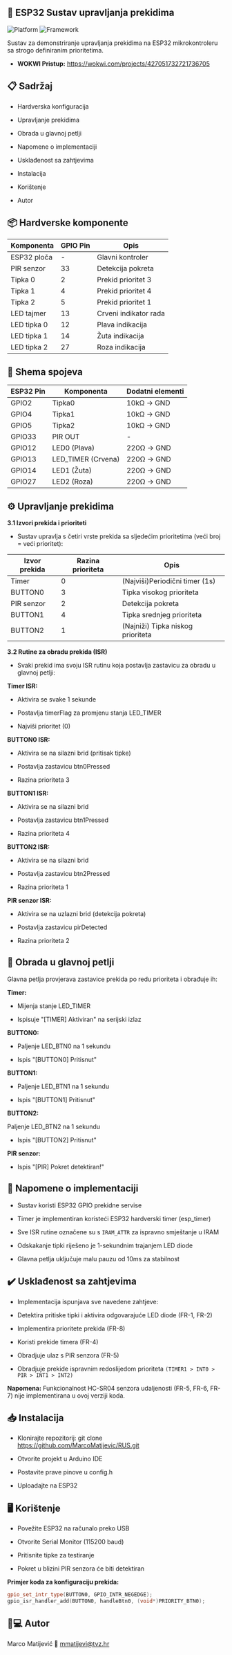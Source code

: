 ## 📝 ESP32 Sustav upravljanja prekidima
<img src="https://img.shields.io/badge/Platform-ESP32-blue" alt="Platform"> <img src="https://img.shields.io/badge/Framework-Arduino-green" alt="Framework">

Sustav za demonstriranje upravljanja prekidima na ESP32 mikrokontroleru sa strogo definiranim prioritetima.

- **WOKWI Pristup:** https://wokwi.com/projects/427051732721736705

## 📋 Sadržaj
- Hardverska konfiguracija

- Upravljanje prekidima

- Obrada u glavnoj petlji

- Napomene o implementaciji

- Usklađenost sa zahtjevima

- Instalacija

- Korištenje

- Autor

## 📦 Hardverske komponente
| Komponenta       | GPIO Pin | Opis                |
|------------------|----------|---------------------|
| ESP32 ploča      | -        | Glavni kontroler    |
| PIR senzor       | 33       | Detekcija pokreta   |
| Tipka 0          | 2        | Prekid prioritet 3  |
| Tipka 1          | 4        | Prekid prioritet 4  |
| Tipka 2          | 5        | Prekid prioritet 1  |
| LED tajmer       | 13       | Crveni indikator rada      |
| LED tipka 0      | 12       | Plava indikacija     |
| LED tipka 1      | 14       | Žuta indikacija   |
| LED tipka 2      | 27       | Roza indikacija    |

## 🔌 Shema spojeva
| ESP32 Pin | Komponenta     | Dodatni elementi  |
|-----------|----------------|-------------------|
| GPIO2     | Tipka0         | 10kΩ → GND        |
| GPIO4     | Tipka1         | 10kΩ → GND        |
| GPIO5     | Tipka2         | 10kΩ → GND        |
| GPIO33    | PIR OUT        | -                 |
| GPIO12    | LED0 (Plava)    | 220Ω → GND        |
| GPIO13    | LED_TIMER (Crvena)     | 220Ω → GND        |
| GPIO14    | LED1 (Žuta)  | 220Ω → GND        |
| GPIO27    | LED2 (Roza)   | 220Ω → GND        |

## ⚙️ Upravljanje prekidima
**3.1 Izvori prekida i prioriteti**
- Sustav upravlja s četiri vrste prekida sa sljedećim prioritetima (veći broj = veći prioritet):


| Izvor prekida | Razina prioriteta  | Opis  |
|---------------|--------------------|-------------------|
|Timer	        | 0 	             | (Najviši)Periodični timer (1s)  |
| BUTTON0       | 3                  | Tipka visokog prioriteta        |
| PIR senzor    | 2                  | Detekcija pokreta        |
| BUTTON1       | 4                  | Tipka srednjeg prioriteta         |
| BUTTON2       | 1                  | (Najniži)	Tipka niskog prioriteta |

**3.2 Rutine za obradu prekida (ISR)**
- Svaki prekid ima svoju ISR rutinu koja postavlja zastavicu za obradu u glavnoj petlji:

**Timer ISR:**

- Aktivira se svake 1 sekunde

- Postavlja timerFlag za promjenu stanja LED_TIMER

- Najviši prioritet (0)

**BUTTON0 ISR:**

- Aktivira se na silazni brid (pritisak tipke)

- Postavlja zastavicu btn0Pressed

- Razina prioriteta 3

**BUTTON1 ISR:**

- Aktivira se na silazni brid

- Postavlja zastavicu btn1Pressed

- Razina prioriteta 4

**BUTTON2 ISR:**

- Aktivira se na silazni brid

- Postavlja zastavicu btn2Pressed

- Razina prioriteta 1

**PIR senzor ISR:**

- Aktivira se na uzlazni brid (detekcija pokreta)

- Postavlja zastavicu pirDetected

- Razina prioriteta 2

## 🔄 Obrada u glavnoj petlji
Glavna petlja provjerava zastavice prekida po redu prioriteta i obrađuje ih:

**Timer:**

- Mijenja stanje LED_TIMER

- Ispisuje "[TIMER] Aktiviran" na serijski izlaz

**BUTTON0:**

- Paljenje LED_BTN0 na 1 sekundu

- Ispis "[BUTTON0] Pritisnut"

**BUTTON1:**

- Paljenje LED_BTN1 na 1 sekundu

- Ispis "[BUTTON1] Pritisnut"

**BUTTON2:**

Paljenje LED_BTN2 na 1 sekundu

- Ispis "[BUTTON2] Pritisnut"

**PIR senzor:**

- Ispis "[PIR] Pokret detektiran!"

## 📝 Napomene o implementaciji
- Sustav koristi ESP32 GPIO prekidne servise

- Timer je implementiran koristeći ESP32 hardverski timer (esp_timer)

- Sve ISR rutine označene su s `IRAM_ATTR` za ispravno smještanje u IRAM

- Odskakanje tipki riješeno je 1-sekundnim trajanjem LED diode

- Glavna petlja uključuje malu pauzu od 10ms za stabilnost

## ✔️ Usklađenost sa zahtjevima
- Implementacija ispunjava sve navedene zahtjeve:

- Detektira pritiske tipki i aktivira odgovarajuće LED diode (FR-1, FR-2)

- Implementira prioritete prekida (FR-8)

- Koristi prekide timera (FR-4)

- Obradjuje ulaz s PIR senzora (FR-5)

- Obradjuje prekide ispravnim redoslijedom prioriteta `(TIMER1 > INT0 > PIR > INT1 > INT2)`

**Napomena:** Funkcionalnost HC-SR04 senzora udaljenosti (FR-5, FR-6, FR-7) nije implementirana u ovoj verziji koda.

## 📥 Instalacija
- Klonirajte repozitorij:
git clone https://github.com/MarcoMatijevic/RUS.git

- Otvorite projekt u Arduino IDE

- Postavite prave pinove u config.h

- Uploadajte na ESP32

## 🖥️ Korištenje
- Povežite ESP32 na računalo preko USB

- Otvorite Serial Monitor (115200 baud)

- Pritisnite tipke za testiranje

- Pokret u blizini PIR senzora će biti detektiran

**Primjer koda za konfiguraciju prekida:**
```cpp
gpio_set_intr_type(BUTTON0, GPIO_INTR_NEGEDGE);
gpio_isr_handler_add(BUTTON0, handleBtn0, (void*)PRIORITY_BTN0);
```

## 👨💻 Autor
Marco Matijević
📧 mmatijevi@tvz.hr
